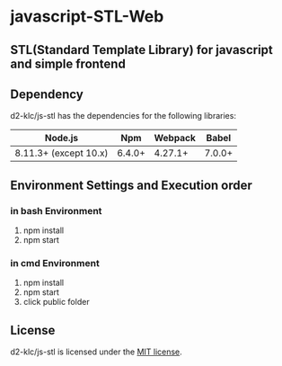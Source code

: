 # javascript-STL-Web
## STL(Standard Template Library) for javascript and simple frontend

## Dependency

d2-klc/js-stl has the dependencies for the following libraries:

| Node.js               | Npm     | Webpack | Babel  |
| --------------------- | ------- | ------- | ------ |
| 8.11.3+ (except 10.x) | 6.4.0+  | 4.27.1+ | 7.0.0+ |

## Environment Settings and Execution order

### in bash Environment
1. npm install
2. npm start
### in cmd Environment
1. npm install
2. npm start
3. click public folder

## License

d2-klc/js-stl is licensed under the [MIT license](https://github.com/d2-klc/js-stl/blob/master/LICENSE).
